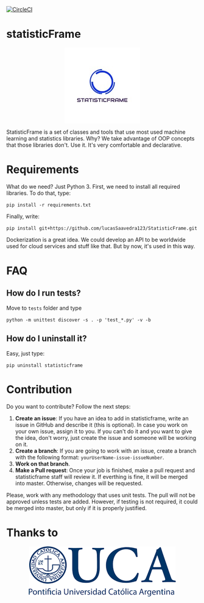 [![CircleCI](https://circleci.com/gh/lucasSaavedra123/StatisticFrame/tree/master.svg?style=shield)](https://circleci.com/gh/lucasSaavedra123/StatisticFrame/tree/master)

# statisticFrame
<p align="center">
  <img align="center" src="assets/logo.png">
</p>
StatisticFrame is a set of classes and tools that use most used machine learning and statistics libraries. Why? We take advantage of OOP concepts that those libraries don't. Use it. It's very comfortable and declarative.

# Requirements

What do we need? Just Python 3.
First, we need to install all required libraries. To do that, type:

    pip install -r requirements.txt

Finally, write:

    pip install git+https://github.com/lucasSaavedra123/StatisticFrame.git

Dockerization is a great idea. We could develop an API to be worldwide used for cloud services and stuff like that. But by now, it's used in this way.

# FAQ

## How do I run tests?

Move to `tests` folder and type

    python -m unittest discover -s . -p 'test_*.py' -v -b

## How do I uninstall it?

Easy, just type:

    pip uninstall statisticframe


# Contribution

Do you want to contribute? Follow the next steps:

1. **Create an issue**: If you have an idea to add in statisticframe, write an issue in GitHub and describe it (this is optional). In case you work on your own issue, assign it to you. If you can't do it and you want to give the idea, don't worry, just create the issue and someone will be working on it.
2. **Create a branch**: If you are going to work with an issue, create a branch with the following format: `yourUserName-issue-issueNumber`. 
3. **Work on that branch**.
4. **Make a Pull request**: Once your job is finished, make a pull request and statisticframe staff will review it. If everthing is fine, it will be merged into master. Otherwise, changes will be requested.

Please, work with any methodology that uses unit tests. The pull will not be approved unless tests are added. However, if testing is not required, it could be merged into master, but only if it is properly justified.

# Thanks to
<p align="center">
  <img align="center" src="assets/logo_uca.png">
</p>
